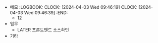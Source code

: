 - 메모
  :LOGBOOK:
  CLOCK: [2024-04-03 Wed 09:46:19]
  CLOCK: [2024-04-03 Wed 09:46:39]
  :END:
	- 12
- 업무
	- LATER 프론트엔드 소스확인
- 기타